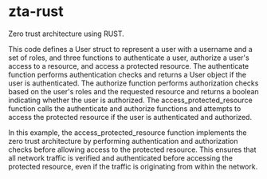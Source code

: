 # zta-rust
Zero trust architecture using RUST.

This code defines a User struct to represent a user with a username and a set of roles, and three functions to authenticate a user, authorize a user's access to a resource, and access a protected resource. The authenticate function performs authentication checks and returns a User object if the user is authenticated. The authorize function performs authorization checks based on the user's roles and the requested resource and returns a boolean indicating whether the user is authorized. The access_protected_resource function calls the authenticate and authorize functions and attempts to access the protected resource if the user is authenticated and authorized.

In this example, the access_protected_resource function implements the zero trust architecture by performing authentication and authorization checks before allowing access to the protected resource. This ensures that all network traffic is verified and authenticated before accessing the protected resource, even if the traffic is originating from within the network.
